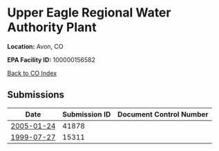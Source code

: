 # Upper Eagle Regional Water Authority Plant

**Location:** Avon, CO

**EPA Facility ID:** 100000156582

[Back to CO Index](../../index.md)

## Submissions

| Date | Submission ID | Document Control Number |
|------|--------------|-------------------------|
| [2005-01-24](submissions/41878.md) | 41878 |  |
| [1999-07-27](submissions/15311.md) | 15311 |  |
